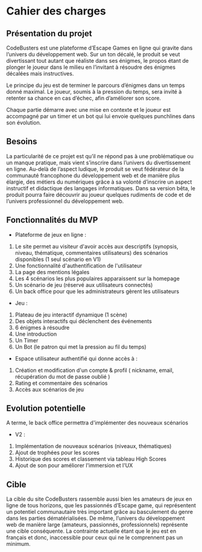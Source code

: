 # Cahier des charges

## Présentation du projet

CodeBusters est une plateforme d’Escape Games en ligne qui gravite dans l’univers du développement web. Sur un ton décalé, le produit se veut divertissant tout autant que réaliste dans ses énigmes, le propos étant de plonger le joueur dans le milieu en l’invitant à résoudre des énigmes décalées mais instructives.

Le principe du jeu est de terminer le parcours d’énigmes dans un temps donné maximal. Le joueur, soumis à la pression du temps, sera invité à retenter sa chance en cas d’échec, afin d’améliorer son score.

Chaque partie démarre avec une mise en contexte et le joueur est accompagné par un timer et un bot qui lui envoie quelques punchlines dans son évolution.

## Besoins

La particularité de ce projet est qu’il ne répond pas à une problématique ou un manque pratique, mais vient s’inscrire dans l’univers du divertissement en ligne. Au-delà de l’aspect ludique, le produit se veut fédérateur de la communauté francophone du développement web et de manière plus élargie, des métiers du numériques grâce à sa volonté d’inscrire un aspect instructif et didactique des langages informatiques. Dans sa version bêta, le produit pourra faire découvrir au joueur quelques rudiments de code et de l’univers professionnel du développement web.

## Fonctionnalités du MVP

* Plateforme de jeux en ligne :

1. Le site permet au visiteur d'avoir accès aux descriptifs (synopsis, niveau, thématique, commentaires utilisateurs) des scénarios disponibles (1 seul scénario en V1)
2. Une fonctionnalité d'authentification de l'utilisateur
3. La page des mentions légales
4. Les 4 scénarios les plus populaires apparaissent sur la homepage
5. Un scénario de jeu (réservé aux utilisateurs connectés)
6. Un back office pour que les administrateurs gèrent les utilisateurs

* Jeu :

1. Plateau de jeu interactif dynamique (1 scène)
2. Des objets interactifs qui déclenchent des événements
3. 6 énigmes à résoudre
4. Une introduction
5. Un Timer
6. Un Bot (le patron qui met la pression au fil du temps)

* Espace utilisateur authentifié qui donne accès à :

1. Création et modification d'un compte & profil ( nickname, email, récupération du mot de passe oublié )
2. Rating et commentaire des scénarios
3. Accès aux scénarios de jeu
  
## Evolution potentielle

A terme, le back office permettra d'implémenter des nouveaux scénarios

* V2 :
  
1. Implémentation de nouveaux scénarios (niveaux, thématiques)
2. Ajout de trophées pour les scores
3. Historique des scores et classement via tableau High Scores
4. Ajout de son pour améliorer l'immersion et l'UX

## Cible

La cible du site CodeBusters rassemble aussi bien les amateurs de jeux en ligne de tous horizons, que les passionnés d’Escape game, qui représentent un potentiel communautaire très important grâce au basculement du genre dans les parties dématérialisées. De même, l’univers du développement web de manière large (amateurs, passionnés, professionnels) représente une cible conséquente. 
La contrainte actuelle étant que le jeu est en français et donc, inaccessible pour ceux qui ne le comprennent pas un minimum.
